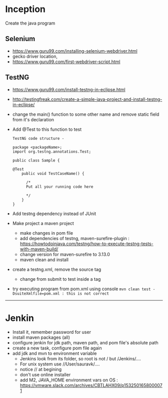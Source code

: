 # Inception
Create the java program

## Selenium
 + https://www.guru99.com/installing-selenium-webdriver.html
 + gecko driver location, 
 + https://www.guru99.com/first-webdriver-script.html

## TestNG
  + https://www.guru99.com/install-testng-in-eclipse.html
  + http://testingfreak.com/create-a-simple-java-project-and-install-testng-in-eclipse/
  + change the main() function to some other name and remove static field from it's declaration
  + Add @Test to this function to test

	```
	TestNG code structure -

	package <packageName>;
	import org.testng.annotations.Test;

	public class Sample {

	@Test
	    public void TestCaseName() {

	      /*
	      Put all your running code here

	      */
	    }
	}
	```

* Add testng dependency instead of JUnit

* Make project a maven project 
   + make changes in pom file
   + add dependencies of testng, maven-surefire-plugin : https://howtodoinjava.com/testng/how-to-execute-testng-tests-with-maven-build/
   + change version for maven-surefire to 3.13.0
   + maven clean and install

* create a testng.xml, remove the source tag
  + change from submit to test inside a tag

* try executing program from pom.xml using console
  ` mvn clean test -DsuiteXmlfile=pom.xml : this is not correct `
  
----
# Jenkin 

* Install it, remember password for user
* install maven packages (all)
* configure jenkin for jdk path, maven path, and pom file's absolute path
* create a new task, configure pom file again
* add jdk and mvn to environment variable
  + Jenkins look from its folder, so root is not / but /Jenkins/....
  + For unix system use //User/sauravk/....
  + notice // at begining
  + don't use online installer
  + add M2, JAVA_HOME environment vars on OS : https://vmware.slack.com/archives/CBTLAHX09/p1532501658000071



